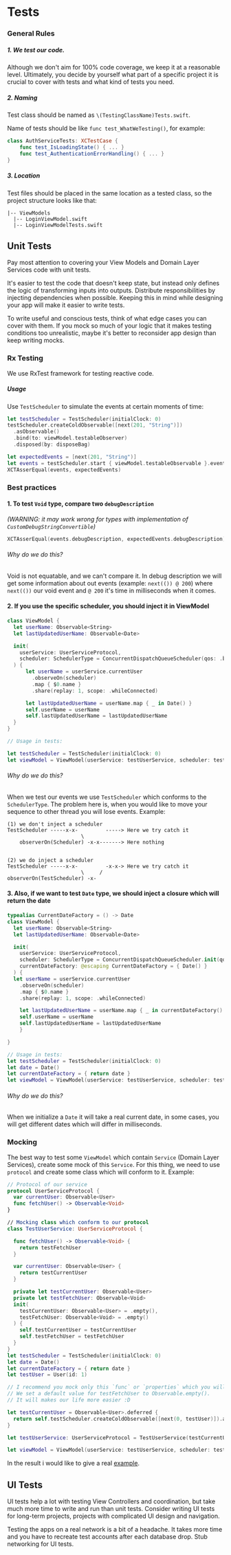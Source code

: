 # Tests

### General Rules

##### 1. We test our code.

Although we don't aim for 100% code coverage, we keep it at a reasonable level. Ultimately, you decide by yourself what part of a specific project it is crucial to cover with tests and what kind of tests you need.

##### 2. Naming

Test class should be named as `\(TestingClassName)Tests.swift`.

Name of tests should be like `func test_WhatWeTesting()`, for example:

```swift
class AuthServiceTests: XCTestCase {
	func test_IsLoadingState() { ... }
	func test_AuthenticationErrorHandling() { ... }
}
```

##### 3. Location

Test files should be placed in the same location as a tested class, so the project structure looks like that:

```
|-- ViewModels
  |-- LoginViewModel.swift
  |-- LoginViewModelTests.swift
```

## Unit Tests
Pay most attention to covering your View Models and Domain Layer Services code with unit tests.

It's easier to test the code that doesn't keep state, but instead only defines the logic of transforming inputs into outputs. Distribute responsibilities by injecting dependencies when possible. Keeping this in mind while designing your app will make it easier to write tests.

To write useful and conscious tests, think of what edge cases you can cover with them. If you mock so much of your logic that it makes testing conditions too unrealistic, maybe it's better to reconsider app design than keep writing mocks.

### Rx Testing

We use RxTest framework for testing reactive code.

##### Usage

Use `TestScheduler` to simulate the events at certain moments of time:

```swift
let testScheduler = TestScheduler(initialClock: 0)
testScheduler.createColdObservable([next(201, "String")])
  .asObservable()
  .bind(to: viewModel.testableObserver)
  .disposed(by: disposeBag)

let expectedEvents = [next(201, "String")]
let events = testScheduler.start { viewModel.testableObservable }.events
XCTAsserEqual(events, expectedEvents)
```

### Best practices

#### 1. To test `Void` type, compare two `debugDescription`

*(WARNING: it may work wrong for types with implementation of `CustomDebugStringConvertible`)*

```swift
XCTAsserEqual(events.debugDescription, expectedEvents.debugDescription)
```

###### Why do we do this?
Void is not equatable, and we can't compare it. In debug description we will get some information about out events (example: `next(()) @ 200`) where `next(())` our void event and `@ 200` it's time  in milliseconds when it comes.

#### 2. If you use the specific scheduler, you should inject it in ViewModel

```swift
class ViewModel {
  let userName: Observable<String>
  let lastUpdatedUserName: Observable<Date>

  init(
    userService: UserServiceProtocol,
    scheduler: SchedulerType = ConcurrentDispatchQueueScheduler(qos: .background)
  ) {
      let userName = userService.currentUser
        .observeOn(scheduler)
        .map { $0.name }
        .share(replay: 1, scope: .whileConnected)

      let lastUpdatedUserName = userName.map { _ in Date() }
      self.userName = userName
      self.lastUpdatedUserName = lastUpdatedUserName
  }
}

// Usage in tests:

let testScheduler = TestScheduler(initialClock: 0)
let viewModel = ViewModel(userService: testUserService, scheduler: testScheduler)
```

###### Why do we do this?

When we test our events we use `TestScheduler` which conforms to the `SchedulerType`. The problem here is, when you would like to move your sequence to other thread you will lose events.
Example: 

```
(1) we don't inject a scheduler
TestScheduler -----x-x-         -----> Here we try catch it
                        \    
    observerOn(Scheduler) -x-x-------> Here nothing


(2) we do inject a scheduler
TestScheduler -----x-x-         -x-x-> Here we try catch it
                        \     /
observerOn(TestScheduler) -x-
```

#### 3. Also, if we want to test `Date` type, we should inject a closure which will return the date

```swift
typealias CurrentDateFactory = () -> Date
class ViewModel {
  let userName: Observable<String>
  let lastUpdatedUserName: Observable<Date>

  init(
    userService: UserServiceProtocol,
    scheduler: SchedulerType = ConcurrentDispatchQueueScheduler.init(qos: .background),
    currentDateFactory: @escaping CurrentDateFactory = { Date() }
  ) {
  let userName = userService.currentUser
    .observeOn(scheduler)
    .map { $0.name }
    .share(replay: 1, scope: .whileConnected)

    let lastUpdatedUserName = userName.map { _ in currentDateFactory() }
    self.userName = userName
    self.lastUpdatedUserName = lastUpdatedUserName
    }

}

// Usage in tests:
let testScheduler = TestScheduler(initialClock: 0)
let date = Date()
let currentDateFactory = { return date }
let viewModel = ViewModel(userService: testUserService, scheduler: testScheduler, currentDateFactory: currentDateFactory)
```

###### Why do we do this?
When we initialize a `Date` it will take a real current date, in some cases, you will get different dates which will differ in milliseconds.

### Mocking
The best way to test some `ViewModel` which contain `Service` (Domain Layer Services), create some mock of this `Service`. For this thing, we need to use `protocol` and create some class which will conform to it.
Example: 

```swift
// Protocol of our service 
protocol UserServiceProtocol {
  var currentUser: Observable<User>
  func fetchUser() -> Observable<Void>
}

// Mocking class which conform to our protocol
class TestUserService: UserServiceProtocol {

  func fetchUser() -> Observable<Void> {
    return testFetchUser
  }

  var currentUser: Observable<User> {
    return testCurrentUser
  }

  private let testCurrentUser: Observable<User>
  private let testFetchUser: Observable<Void>
  init(
    testCurrentUser: Observable<User> = .empty(),
    testFetchUser: Observable<Void> = .empty()
  ) {
    self.testCurrentUser = testCurrentUser
    self.testFetchUser = testFetchUser
  }
}
let testScheduler = TestScheduler(initialClock: 0)
let date = Date()
let currentDateFactory = { return date }
let testUser = User(id: 1)

// I recommend you mock only this `func` or `properties` which you will use in viewModel. 
// We set a default value for testFetchUser to Observable.empty().
// It will makes our life more easier :D

let testCurrentUser = Observable<User>.deferred {
  return self.testScheduler.createColdObservable([next(0, testUser)]).asObservable()
}

let testUserService: UserServiceProtocol = TestUserService(testCurrentUser: testCurrentUser)

let viewModel = ViewModel(userService: testUserService, scheduler: testScheduler, currentDateFactory: currentDateFactory)

```

In the result i would like to give a real [example](In%20the%20result%20i%20would%20like%20to%20give%20a%20real%20example.%20https://gist.github.com/romanfurman6/f3846351b669eacee3f786611edff72d).


## UI Tests

UI tests help a lot with testing View Controllers and coordination, but take much more time to write and run than unit tests. Consider writing UI tests for long-term projects, projects with complicated UI design and navigation.

Testing the apps on a real network is a bit of a headache. It takes more time and you have to recreate test accounts after each database drop. Stub networking for UI tests.
